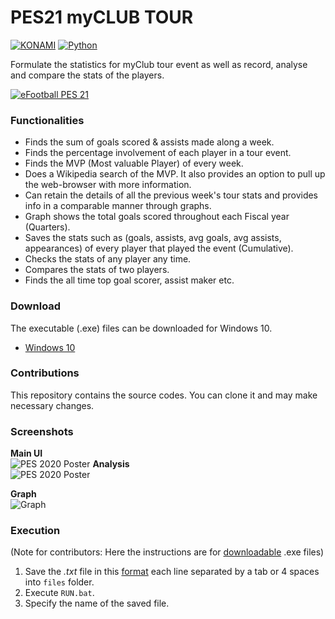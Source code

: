 # PES21 myCLUB TOUR
[![KONAMI](https://i.ibb.co/w77z76H/konami.png)](https://www.konami.com)        [![Python](https://i.ibb.co/6s4pytt/python.png)](https://www.python.org/)

Formulate the statistics for myClub tour event as well as record, analyse and compare the stats of the players.

[![eFootball PES 21](https://i.ibb.co/RY8fWcP/pes21.jpg)](https://www.konami.com/wepes/mobile/en-us/)  

### Functionalities
- Finds the sum of goals scored & assists made along a week.
- Finds the percentage involvement of each player in a tour event.
- Finds the MVP (Most valuable Player) of every week.
- Does a Wikipedia search of the MVP. It also provides an option to pull up the web-browser with more information.
- Can retain the details of all the previous week's tour stats and provides info in a comparable manner through graphs.
- Graph shows the total goals scored throughout each Fiscal year (Quarters).
- Saves the stats such as (goals, assists, avg goals, avg assists, appearances) of every player that played the event (Cumulative).
- Checks the stats of any player any time.
- Compares the stats of two players.
- Finds the all time top goal scorer, assist maker etc.

### Download
The executable (.exe) files can be downloaded for Windows 10.
- [Windows 10](www.youtube.com)

### Contributions
This repository contains the source codes. You can clone it and may make necessary changes.

### Screenshots
**Main UI**  
![PES 2020 Poster](https://i.postimg.cc/d1xRnWQX/pes-my-clubui.png)
**Analysis**  
![PES 2020 Poster](https://i.postimg.cc/d1xRnWQX/pes-my-clubui.png)

**Graph**  
![Graph](https://github.com/gokulmanohar/PES-myCLUB-TOUR/blob/master/statistics/2020%20Q3.jpg?raw=true)


### Execution
(Note for contributors: Here the instructions are for [downloadable](#Download) .exe files)

1. Save the *.txt* file in this [format](https://github.com/gokulmanohar/PES-myCLUB-TOUR/tree/master/files) each line separated by a tab or 4 spaces into `files` folder.
2. Execute `RUN.bat`.
3. Specify the name of the saved file.
